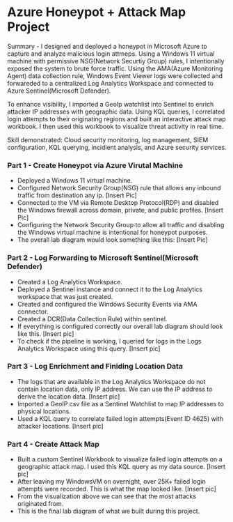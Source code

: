 # Azure Honeypot + Attack Map Project

Summary - I designed and deployed a honeypot in Microsoft Azure to capture and analyze malicious login attmeps. Using a Windows 11 virtual machine with permissive NSG(Network Securtiy Group) rules, I intentionally exposed the system to brute force traffic. Using the AMA(Azure Monitoring Agent) data collection rule, Windows Event Viewer logs were collected and forwareded to a centralized Log Analytics Workspace and connected to Azure Sentinel(Microsoft Defender). 

To enhance visibility, I imported a GeoIp watchlist into Sentinel to enrich attacker IP addresses with geographic data. Using KQL queries, I correlated login attempts to their originating regions and built an interactive attack map workbook. I then used this workbook to visualize threat activity in real time. 

Skill demonstrated: Cloud security monitoring, log management, SIEM configuration, KQL querying, incidient analysis, and Azure security services. 

### Part 1 - Create Honeypot via Azure Virutal Machine
- Deployed a Windows 11 virtual machine.
- Configured Network Security Group(NSG) rule that allows any inbound traffic from destination any ip.
  [Insert Pic]
- Connected to the VM via Remote Desktop Protocol(RDP) and disabled the Windows firewall across domain, private, and public profiles.
  [Insert Pic]
- Configuring the Network Security Group to allow all traffic and disabling the Windows virtual machine is intentional for honeypot purposes.
- The overall lab diagram would look something like this:
  [Insert Pic]

### Part 2 - Log Forwarding to Microsoft Sentinel(Microsoft Defender)
- Created a Log Analytics Workspace.
- Deployed a Sentinel instance and connect it to the Log Analytics workspace that was just created.
- Created and configured the Windows Security Events via AMA connector.
- Created a DCR(Data Collection Rule) within sentinel.
- If everything is configured correctly our overall lab diagram should look like this.
  [Insert pic]
- To check if the pipeline is working, I queried for logs in the Logs Analytics Workspace using this query.
  [Insert pic]

### Part 3 - Log Enrichment and Finiding Location Data
- The logs that are available in the Log Analytics Workspace do not contain location data, only IP address. We can use the IP address to derive the location data.
  [Insert pic]
- Imported a GeoIP csv file as a Sentinel Watchlist to map IP addresses to physical locations.
- Used a KQL query to correlate failed login attempts(Event ID 4625) with attacker locations.
  [Insert pic]

### Part 4 - Create Attack Map
- Built a custom Sentinel Workbook to visualize failed login attempts on a geographic attack map. I used this KQL query as my data source.
  [Insert pic]
- After leaving my WindowsVM on overnight, over 25K+ failed login attempts were recorded. This is what the map looked like.
  [Insert pic]
- From the visualization above we can see that the most attacks originated from.
- This is the final lab diagram of what we built during this project.














